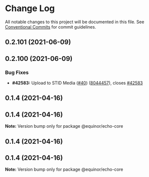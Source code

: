 # Change Log

All notable changes to this project will be documented in this file.
See [Conventional Commits](https://conventionalcommits.org) for commit guidelines.

## 0.2.101 (2021-06-09)



## 0.2.100 (2021-06-09)


### Bug Fixes

* **#42583:** Upload to STID Media ([#40](https://github.com/equinor/EchoCore/issues/40)) ([8044457](https://github.com/equinor/EchoCore/commit/8044457e8150b3fdfa97afd117111be2017f39cb)), closes [#42583](https://github.com/equinor/EchoCore/issues/42583)





## 0.1.4 (2021-04-16)



## 0.1.4 (2021-04-16)

**Note:** Version bump only for package @equinor/echo-core





## 0.1.4 (2021-04-16)



## 0.1.4 (2021-04-16)

**Note:** Version bump only for package @equinor/echo-core
